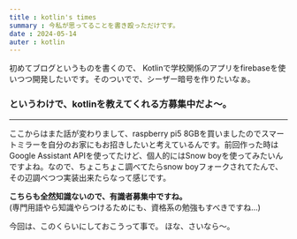```yaml
---
title : kotlin's times
summary : 今私が思ってることを書き殴っただけです。
date : 2024-05-14
auter : kotlin
---
```

初めてブログというものを書くので、
Kotlinで学校関係のアプリをfirebaseを使いつつ開発したいです。そのついでで、シーザー暗号を作りたいなぁ。

### というわけで、kotlinを教えてくれる方募集中だよ〜。

---
ここからはまた話が変わりまして、raspberry pi5 8GBを買いましたのでスマートミラーを自分のお家にもお招きしたいと考えているんです。前回作った時はGoogle Assistant APIを使ってたけど、個人的にはSnow boyを使ってみたいんですよね。なので、ちょこちょこ調べてたらsnow boyフォークされてたんで、その辺調べつつ実装出来たらなって感じです。

**こちらも全然知識ないので、有識者募集中ですね。**</br>(専門用語やら知識やらつけるためにも、資格系の勉強もすべきですね...)

今回は、このくらいにしておこうって事で。
ほな、さいなら〜。


